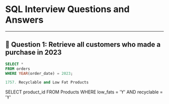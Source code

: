 # SQL Interview Questions and Answers


---

## 🧠 Question 1: Retrieve all customers who made a purchase in 2023

```sql
SELECT *
FROM orders
WHERE YEAR(order_date) = 2023;

1757. Recyclable and Low Fat Products
```
SELECT product_id
FROM Products
WHERE low_fats = 'Y'
AND recyclable = 'Y'
